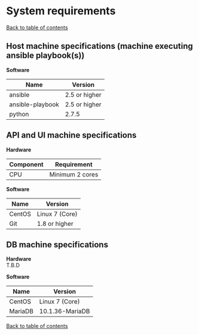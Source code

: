 # System requirements
[Back to table of contents](../README.md#table-of-contents)

## Host machine specifications (machine executing ansible playbook(s))

**Software**  

Name | Version 
---- | --- 
ansible | 2.5 or higher   
ansible-playbook | 2.5 or higher   
python | 2.7.5   

## API and UI machine specifications

**Hardware**  

Component | Requirement 
--- | --- 
CPU | Minimum 2 cores   

**Software**  

Name | Version 
---- | --- 
CentOS | Linux 7 (Core) 
Git  |  1.8 or higher

## DB machine specifications

**Hardware**  
T.B.D

**Software**  

Name | Version 
---- | --- 
CentOS | Linux 7 (Core) 
MariaDB | 10.1.36-MariaDB

[Back to table of contents](../README.md#table-of-contents)
